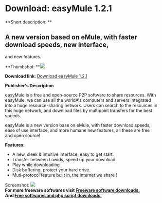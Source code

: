 # Download: easyMule 1.2.1

**Short description: **

## A new version based on eMule, with faster download speeds, new interface,
and new features.

  
**Thumbshot: **![](http://www.freewarefiles.com/screenshot/easymule_md.gif)   
  
**Download link:** [Download easyMule 1.2.1](http://freesoftwares.boysofts.com/EasyMule_program_44687.html)  
  

**Publisher's Description**  
  

easyMule is a free and open-source P2P software to share resources. With
easyMule, we can use all the worldA's computers and servers integrated into a
huge resource-sharing network. Users can search to the resources in this huge
network, and download files by multipoint transfers for the best speeds.

easyMule is a new version base on eMule, with faster download speeds, ease of
use interface, and more humane new features, all these are free and open
source!

**Features:**

  * A new, sleek & intuitive interface, easy to get start. 
  * Transfer between Lowids, speed up your download. 
  * Play while downloading 
  * Disk buffering, protect your hard drive. 
  * Muti-protocol feature built in, the internet we share ! 

  
  
Screenshot: ![](http://www.freewarefiles.com/screenshot/easymule.gif)  
**For more freeware softwares visit [Freeware software downloads.](http://freesoftwares.boysofts.com/)**   
**And [Free softwares and php script downloads.](http://www.boysofts.com/)**

